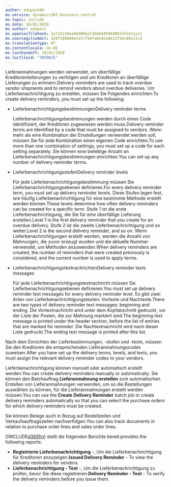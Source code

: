 ```yaml
---
author: edupont04
ms.service: dynamics365-business-central
ms.topic: include
ms.date: 10/01/2020
ms.author: edupont
ms.openlocfilehash: 1e7cb126ea06d96bd130d644948d08fd7e2e1a11
ms.sourcegitcommit: 428f180604e5afcf94fa0e92a0615f58c88e13cd
ms.translationtype: HT
ms.contentlocale: de-DE
ms.lasthandoff: 10/02/2020
ms.locfileid: "3959625"
---
```

<span data-ttu-id="0aa49-101">Lieferanmahnungen werden verwendet, um überfällige Kreditorenlieferungen zu verfolgen und um Kreditoren an überfällige Lieferungen zu erinnern.</span><span class="sxs-lookup"><span data-stu-id="0aa49-101">Delivery reminders are used to track overdue vendor shipments and to remind vendors about overdue deliveries.</span></span> <span data-ttu-id="0aa49-102">Um Lieferbenachrichtigung zu erstellen, müssen Sie Folgendes einrichten:</span><span class="sxs-lookup"><span data-stu-id="0aa49-102">To create delivery reminders, you must set up the following:</span></span>

- <span data-ttu-id="0aa49-103">Lieferbenachrichtigungsbestimmungen</span><span class="sxs-lookup"><span data-stu-id="0aa49-103">Delivery reminder terms</span></span>  

    <span data-ttu-id="0aa49-104">Lieferbenachrichtigungsbestimmungen werden durch einen Code identifiziert, der Kreditoren zugewiesen werden muss.</span><span class="sxs-lookup"><span data-stu-id="0aa49-104">Delivery reminder terms are identified by a code that must be assigned to vendors.</span></span> <span data-ttu-id="0aa49-105">Wenn mehr als eine Kombination der Einstellungen verwendet werden soll, müssen Sie für jede Kombination einen eigenen Code einrichten.</span><span class="sxs-lookup"><span data-stu-id="0aa49-105">To use more than one combination of settings, you must set up a code for each setting separately.</span></span> <span data-ttu-id="0aa49-106">Sie können eine beliebige Anzahl an Lieferbenachrichtigungsbestimmungen einrichten.</span><span class="sxs-lookup"><span data-stu-id="0aa49-106">You can set up any number of delivery reminder terms.</span></span>  

- <span data-ttu-id="0aa49-107">Lieferbenachrichtigungsstufen</span><span class="sxs-lookup"><span data-stu-id="0aa49-107">Delivery reminder levels</span></span>  

    <span data-ttu-id="0aa49-108">Für jede Lieferbenachrichtigungsbestimmung müssen Sie Lieferbenachrichtigungsebenen definieren.</span><span class="sxs-lookup"><span data-stu-id="0aa49-108">For every delivery reminder term, you must set up delivery reminder levels.</span></span> <span data-ttu-id="0aa49-109">Diese Stufen legen fest, wie häufig Lieferbenachrichtigung für eine bestimmte Methode erstellt werden können.</span><span class="sxs-lookup"><span data-stu-id="0aa49-109">These levels determine how often delivery reminders can be created for a specific term.</span></span> <span data-ttu-id="0aa49-110">Stufe 1 ist die erste Lieferbenachrichtigung, die Sie für eine überfällige Lieferung erstellen.</span><span class="sxs-lookup"><span data-stu-id="0aa49-110">Level 1 is the first delivery reminder that you create for an overdue delivery.</span></span> <span data-ttu-id="0aa49-111">Stufe 2 ist die zweite Lieferbenachrichtigung und so weiter.</span><span class="sxs-lookup"><span data-stu-id="0aa49-111">Level 2 is the second delivery reminder, and so on.</span></span> <span data-ttu-id="0aa49-112">Wenn Lieferbenachrichtigungen erstellt werden, werden die Anzahl von Mahnungen, die zuvor erzeugt wurden und die aktuelle Nummer verwendet, um Methoden anzuwenden.</span><span class="sxs-lookup"><span data-stu-id="0aa49-112">When delivery reminders are created, the number of reminders that were created previously is considered, and the current number is used to apply terms.</span></span>  

- <span data-ttu-id="0aa49-113">Lieferbenachrichtigungstextnachrichten</span><span class="sxs-lookup"><span data-stu-id="0aa49-113">Delivery reminder texts messages</span></span>  

    <span data-ttu-id="0aa49-114">Für jede Lieferbenachrichtigungstextnachricht müssen Sie Lieferbenachrichtigungsebenen definieren.</span><span class="sxs-lookup"><span data-stu-id="0aa49-114">You must set up delivery reminder text messages for every delivery reminder level.</span></span> <span data-ttu-id="0aa49-115">Es gibt zwei Arten von Lieferbenachrichtigungstexten: Vortexte und Nachtexte.</span><span class="sxs-lookup"><span data-stu-id="0aa49-115">There are two types of delivery reminder text messages: beginning and ending.</span></span> <span data-ttu-id="0aa49-116">Die Vortextnachricht wird unter dem Kopfabschnitt gedruckt, vor der Liste der Posten, die zur Mahnung markiert sind.</span><span class="sxs-lookup"><span data-stu-id="0aa49-116">The beginning text message is printed under the header section, before the list of entries that are marked for reminder.</span></span> <span data-ttu-id="0aa49-117">Die Nachtextnachricht wird nach dieser Liste gedruckt.</span><span class="sxs-lookup"><span data-stu-id="0aa49-117">The ending text message is printed after this list.</span></span>  

<span data-ttu-id="0aa49-118">Nach dem Einrichten der Lieferbestimmungen, -stufen und -texte, müssen Sie den Kreditoren die entsprechenden Lieferanmahnungscodes zuweisen.</span><span class="sxs-lookup"><span data-stu-id="0aa49-118">After you have set up the delivery terms, levels, and texts, you must assign the relevant delivery reminder codes to your vendors.</span></span>  

<span data-ttu-id="0aa49-119">Lieferbenachrichtigung können manuell oder automatisch erstellt werden.</span><span class="sxs-lookup"><span data-stu-id="0aa49-119">You can create delivery reminders manually or automatically.</span></span> <span data-ttu-id="0aa49-120">Sie können den Batchauftrag **Lieferanmahnung erstellen** zum automatischen Erstellen von Lieferanmahnungen verwenden, um so die Bestellungen auswählen zu können, für die Lieferanmahnungen erstellt werden müssen.</span><span class="sxs-lookup"><span data-stu-id="0aa49-120">You can use the **Create Delivery Reminder** batch job to create delivery reminders automatically so that you can select the purchase orders for which delivery reminders must be created.</span></span>  

<span data-ttu-id="0aa49-121">Sie können Belege auch in Bezug auf Bestellzeilen und Verkaufsauftragszeilen nachverfolgen.</span><span class="sxs-lookup"><span data-stu-id="0aa49-121">You can also track documents in relation to purchase order lines and sales order lines.</span></span>  

[!INCLUDE[d365fin](../../../includes/d365fin_md.md)] <span data-ttu-id="0aa49-122">stellt die folgenden Berichte bereit:</span><span class="sxs-lookup"><span data-stu-id="0aa49-122">provides the following reports:</span></span>  

- <span data-ttu-id="0aa49-123">**Registrierte Lieferbenachrichtigung** -, Um die Lieferbenachrichtigung für Kreditoren anzuzeigen.</span><span class="sxs-lookup"><span data-stu-id="0aa49-123">**Issued Delivery Reminder** - To view the delivery reminders for vendors.</span></span>  
- <span data-ttu-id="0aa49-124">**Lieferbenachrichtigung - Test** -, Um die Lieferbenachrichtigung zu prüfen, bevor Sie diese registrieren.</span><span class="sxs-lookup"><span data-stu-id="0aa49-124">**Delivery Reminder - Test** - To verify the delivery reminders before you issue them.</span></span>  
